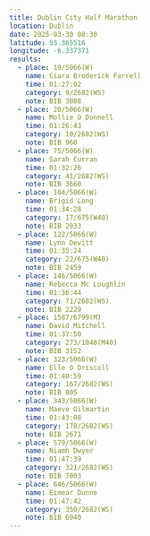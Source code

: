 ```yaml
---
title: Dublin City Half Marathon
location: Dublin
date: 2025-03-30 08:30
latitude: 53.365516 
longitude: -6.337371
results:
  - place: 19/5066(W)
    name: Ciara Broderick Farrell
    time: 01:27:02
    category: 9/2682(WS)
    note: BIB 3008
  - place: 20/5066(W)
    name: Mollie O Donnell
    time: 01:26:43
    category: 10/2682(WS)
    note: BIB 960
  - place: 75/5066(W)
    name: Sarah Curran
    time: 01:32:26
    category: 41/2682(WS)
    note: BIB 3660
  - place: 104/5066(W)
    name: Brigid Long
    time: 01:34:28
    category: 17/675(W40)
    note: BIB 2033
  - place: 122/5066(W)
    name: Lynn Devitt
    time: 01:35:24
    category: 22/675(W40)
    note: BIB 2459
  - place: 146/5066(W)
    name: Rebecca Mc Loughlin
    time: 01:36:44
    category: 71/2682(WS)
    note: BIB 2229
  - place: 1587/6799(M)
    name: David Mitchell
    time: 01:37:50
    category: 273/1048(M40)
    note: BIB 3152
  - place: 323/5066(W)
    name: Elle O Driscoll
    time: 01:40:59
    category: 167/2682(WS)
    note: BIB 805
  - place: 343/5066(W)
    name: Maeve Gilmartin
    time: 01:43:08
    category: 178/2682(WS)
    note: BIB 2671
  - place: 579/5066(W)
    name: Niamh Dwyer
    time: 01:47:39
    category: 321/2682(WS)
    note: BIB 7003
  - place: 646/5066(W)
    name: Eimear Dunne
    time: 01:47:42
    category: 359/2682(WS)
    note: BIB 6940
---
```

